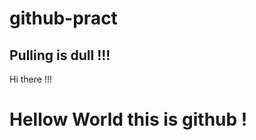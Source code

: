 # github-pract
<div>
<h2>Pulling is dull !!!</h2>
  <p>Hi there !!!</p>
<h1>Hellow World this is github !</h1>
</div>


